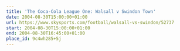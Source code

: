```yaml
---
title: 'The Coca-Cola League One: Walsall v Swindon Town'
date: 2004-08-30T15:00:00+01:00
url: https://www.skysports.com/football/walsall-vs-swindon/52737
start: 2004-08-30T15:00:00+01:00
end: 2004-08-30T16:45:00+01:00
place_id: 9c4wh285+5j
---
```

